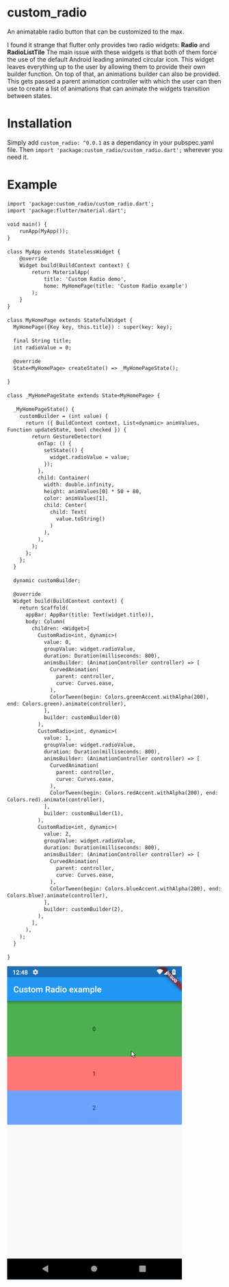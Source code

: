 # custom_radio

An animatable radio button that can be customized to the max.

I found it strange that flutter only provides two radio widgets: __Radio__ and __RadioListTile__
The main issue with these widgets is that both of them force the use of the default Android leading animated circular icon.
This widget leaves everything up to the user by allowing them to provide their own builder function.
On top of that, an animations builder can also be provided. This gets passed a parent animation controller with which the user can then use to create a list of animations that can animate the widgets transition between states.

# Installation
Simply add `custom_radio: ^0.0.1` as a dependancy in your pubspec.yaml file.
Then `import 'package:custom_radio/custom_radio.dart';` wherever you need it.

# Example
```
import 'package:custom_radio/custom_radio.dart';
import 'package:flutter/material.dart';

void main() {
    runApp(MyApp());
}

class MyApp extends StatelessWidget {
    @override
    Widget build(BuildContext context) {
        return MaterialApp(
            title: 'Custom Radio demo',
            home: MyHomePage(title: 'Custom Radio example')
        );
    }
}

class MyHomePage extends StatefulWidget {
  MyHomePage({Key key, this.title}) : super(key: key);

  final String title;
  int radioValue = 0;

  @override
  State<MyHomePage> createState() => _MyHomePageState();

}

class _MyHomePageState extends State<MyHomePage> {

  _MyHomePageState() {
    customBuilder = (int value) {
      return ({ BuildContext context, List<dynamic> animValues, Function updateState, bool checked }) {
        return GestureDetector(
          onTap: () {
            setState(() {
              widget.radioValue = value;
            });
          },
          child: Container(
            width: double.infinity,
            height: animValues[0] * 50 + 80,
            color: animValues[1],
            child: Center(
              child: Text(
                value.toString()
              )
            ),
          ),
        );
      };
    };
  }

  dynamic customBuilder;

  @override
  Widget build(BuildContext context) {
    return Scaffold(
      appBar: AppBar(title: Text(widget.title)),
      body: Column(
        children: <Widget>[
          CustomRadio<int, dynamic>(
            value: 0,
            groupValue: widget.radioValue,
            duration: Duration(milliseconds: 800),
            animsBuilder: (AnimationController controller) => [
              CurvedAnimation(
                parent: controller,
                curve: Curves.ease,
              ),
              ColorTween(begin: Colors.greenAccent.withAlpha(200), end: Colors.green).animate(controller),
            ],
            builder: customBuilder(0)
          ),
          CustomRadio<int, dynamic>(
            value: 1,
            groupValue: widget.radioValue,
            duration: Duration(milliseconds: 800),
            animsBuilder: (AnimationController controller) => [
              CurvedAnimation(
                parent: controller,
                curve: Curves.ease,
              ),
              ColorTween(begin: Colors.redAccent.withAlpha(200), end: Colors.red).animate(controller),
            ],
            builder: customBuilder(1),
          ),
          CustomRadio<int, dynamic>(
            value: 2,
            groupValue: widget.radioValue,
            duration: Duration(milliseconds: 800),
            animsBuilder: (AnimationController controller) => [
              CurvedAnimation(
                parent: controller,
                curve: Curves.ease,
              ),
              ColorTween(begin: Colors.blueAccent.withAlpha(200), end: Colors.blue).animate(controller),
            ],
            builder: customBuilder(2),
          ),
        ],
      ),
    );
  }

}
```
![](example.gif)
